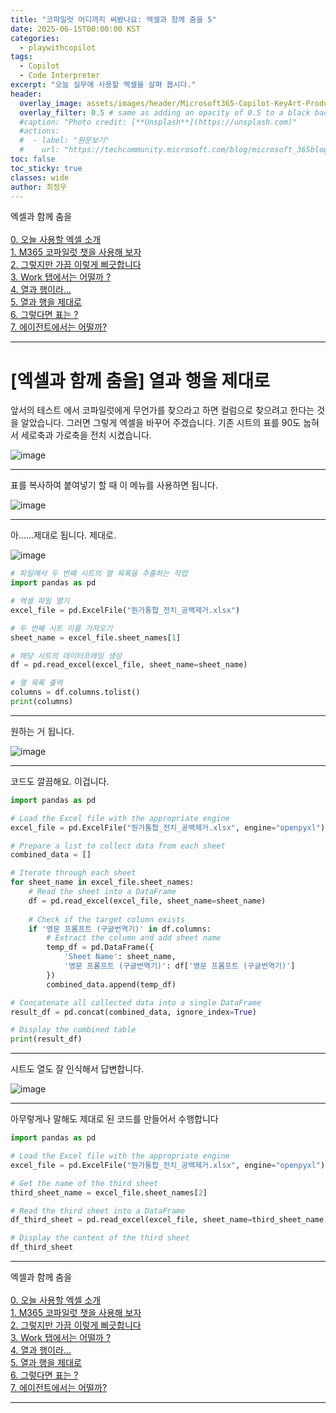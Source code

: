 ```yaml
---
title: "코파일럿 어디까지 써봤나요: 엑셀과 함께 춤을 5"
date: 2025-06-15T00:00:00 KST
categories:
  - playwithcopilot
tags:
  - Copilot
  - Code Interpreter
excerpt: "오늘 실무에 사용할 엑셀을 살펴 봅시다."
header:
  overlay_image: assets/images/header/Microsoft365-Copilot-KeyArt-Productivity-6K-01.png
  overlay_filter: 0.5 # same as adding an opacity of 0.5 to a black background
  #caption: "Photo credit: [**Unsplash**](https://unsplash.com)"
  #actions:
  #  - label: "원문보기"
  #    url: "https://techcommunity.microsoft.com/blog/microsoft_365blog/sharing-the-vision-microsoft-365-community-conference-keynotes-now-available/4416368"
toc: false
toc_sticky: true
classes: wide
author: 최정우
---
```


<div class="notice--info">
엑셀과 함께 춤을<br/>
<br/>
<a href="https://microsoft.github.io/mwkorea/playwithcopilot/excel_0/">0. 오늘 사용할 엑셀 소개</a><br/>
<a href="https://microsoft.github.io/mwkorea/playwithcopilot/excel_1/">1. M365 코파일럿 챗을 사용해 보자</a><br/>
<a href="https://microsoft.github.io/mwkorea/playwithcopilot/excel_2/">2. 그렇지만 가끔 이렇게 삐긋합니다</a><br/>
<a href="https://microsoft.github.io/mwkorea/playwithcopilot/excel_3/">3. Work 탭에서는 어떨까 ?</a><br/>
<a href="https://microsoft.github.io/mwkorea/playwithcopilot/excel_4/">4. 열과 행이라...</a><br/>
<a href="https://microsoft.github.io/mwkorea/playwithcopilot/excel_5/">5. 열과 행을 제대로</a><br/>
<a href="https://microsoft.github.io/mwkorea/playwithcopilot/excel_6/">6. 그렇다면 표는 ?</a><br/>
<a href="https://microsoft.github.io/mwkorea/playwithcopilot/excel_7/">7. 에이전트에서는 어떨까?</a><br/>
</div>

---

# [엑셀과 함께 춤을] 열과 행을 제대로


앞서의 테스트 에서 코파일럿에게 무언가를 찾으라고 하면 컬럼으로 찾으려고 한다는 것을 알았습니다.
그러면 그렇게 엑셀을 바꾸어 주겠습니다. 기존 시트의 표를 90도 눕혀서 세로축과 가로축을 전치 시켰습니다.

![image](/mwkorea/assets/images/20250615/image35.png)

---

표를 복사하여 붙여넣기 할 때 이 메뉴를 사용하면 됩니다.

![image](/mwkorea/assets/images/20250615/image36.png)

---

아......제대로 됩니다. 제대로.

![image](/mwkorea/assets/images/20250615/image37.png)

```python
# 파일에서 두 번째 시트의 열 목록을 추출하는 작업
import pandas as pd

# 엑셀 파일 열기
excel_file = pd.ExcelFile("뭔가통합_전치_공백제거.xlsx")

# 두 번째 시트 이름 가져오기
sheet_name = excel_file.sheet_names[1]

# 해당 시트의 데이터프레임 생성
df = pd.read_excel(excel_file, sheet_name=sheet_name)

# 열 목록 출력
columns = df.columns.tolist()
print(columns)
```

---

원하는 거 됩니다.

![image](/mwkorea/assets/images/20250615/image38.png)

---

코드도 깔끔해요. 이겁니다.

```python
import pandas as pd

# Load the Excel file with the appropriate engine
excel_file = pd.ExcelFile("뭔가통합_전치_공백제거.xlsx", engine="openpyxl")

# Prepare a list to collect data from each sheet
combined_data = []

# Iterate through each sheet
for sheet_name in excel_file.sheet_names:
    # Read the sheet into a DataFrame
    df = pd.read_excel(excel_file, sheet_name=sheet_name)
    
    # Check if the target column exists
    if '영문 프롬프트 (구글번역기)' in df.columns:
        # Extract the column and add sheet name
        temp_df = pd.DataFrame({
            'Sheet Name': sheet_name,
            '영문 프롬프트 (구글번역기)': df['영문 프롬프트 (구글번역기)']
        })
        combined_data.append(temp_df)

# Concatenate all collected data into a single DataFrame
result_df = pd.concat(combined_data, ignore_index=True)

# Display the combined table
print(result_df)
```

---

시트도 열도 잘 인식해서 답변합니다.

![image](/mwkorea/assets/images/20250615/image39.png)

---

아무렇게나 말해도 제대로 된 코드를 만들어서 수행합니다

```python
import pandas as pd

# Load the Excel file with the appropriate engine
excel_file = pd.ExcelFile("뭔가통합_전치_공백제거.xlsx", engine="openpyxl")

# Get the name of the third sheet
third_sheet_name = excel_file.sheet_names[2]

# Read the third sheet into a DataFrame
df_third_sheet = pd.read_excel(excel_file, sheet_name=third_sheet_name, engine="openpyxl")

# Display the content of the third sheet
df_third_sheet
```

---

<div class="notice--info">
엑셀과 함께 춤을<br/>
<br/>
<a href="https://microsoft.github.io/mwkorea/playwithcopilot/excel_0/">0. 오늘 사용할 엑셀 소개</a><br/>
<a href="https://microsoft.github.io/mwkorea/playwithcopilot/excel_1/">1. M365 코파일럿 챗을 사용해 보자</a><br/>
<a href="https://microsoft.github.io/mwkorea/playwithcopilot/excel_2/">2. 그렇지만 가끔 이렇게 삐긋합니다</a><br/>
<a href="https://microsoft.github.io/mwkorea/playwithcopilot/excel_3/">3. Work 탭에서는 어떨까 ?</a><br/>
<a href="https://microsoft.github.io/mwkorea/playwithcopilot/excel_4/">4. 열과 행이라...</a><br/>
<a href="https://microsoft.github.io/mwkorea/playwithcopilot/excel_5/">5. 열과 행을 제대로</a><br/>
<a href="https://microsoft.github.io/mwkorea/playwithcopilot/excel_6/">6. 그렇다면 표는 ?</a><br/>
<a href="https://microsoft.github.io/mwkorea/playwithcopilot/excel_7/">7. 에이전트에서는 어떨까?</a><br/>
</div>

---
